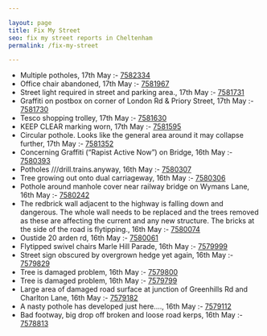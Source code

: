 ```yaml
---

layout: page
title: Fix My Street
seo: fix my street reports in Cheltenham
permalink: /fix-my-street

---
```


<!-- fix_marker starts -->

- Multiple potholes, 17th May :- [7582334](https://www.fixmystreet.com/report/7582334)
- Office chair abandoned, 17th May :- [7581967](https://www.fixmystreet.com/report/7581967)
- Street light required in street and parking area., 17th May :- [7581731](https://www.fixmystreet.com/report/7581731)
- Graffiti on postbox on corner of London Rd & Priory Street, 17th May :- [7581730](https://www.fixmystreet.com/report/7581730)
- Tesco shopping trolley, 17th May :- [7581630](https://www.fixmystreet.com/report/7581630)
- KEEP CLEAR marking worn, 17th May :- [7581595](https://www.fixmystreet.com/report/7581595)
- Circular pothole. Looks like the general area around it may collapse further, 17th May :- [7581352](https://www.fixmystreet.com/report/7581352)
- Concerning Graffiti (“Rapist Active Now”) on Bridge, 16th May :- [7580393](https://www.fixmystreet.com/report/7580393)
- Potholes ///drill.trains.anyway, 16th May :- [7580307](https://www.fixmystreet.com/report/7580307)
- Tree growing out onto dual carriageway, 16th May :- [7580306](https://www.fixmystreet.com/report/7580306)
- Pothole around manhole cover near railway bridge on Wymans Lane, 16th May :- [7580242](https://www.fixmystreet.com/report/7580242)
- The redbrick wall adjacent to the highway is falling down and dangerous. The whole wall needs to be replaced and the trees removed as these are affecting the current and any new structure. The bricks at the side of the road is flytipping., 16th May :- [7580074](https://www.fixmystreet.com/report/7580074)
- Oustide 20 arden rd, 16th May :- [7580061](https://www.fixmystreet.com/report/7580061)
- Flytipped swivel chairs Marle Hill Parade, 16th May :- [7579999](https://www.fixmystreet.com/report/7579999)
- Street sign obscured by overgrown hedge yet again, 16th May :- [7579829](https://www.fixmystreet.com/report/7579829)
- Tree is damaged problem, 16th May :- [7579800](https://www.fixmystreet.com/report/7579800)
- Tree is damaged problem, 16th May :- [7579799](https://www.fixmystreet.com/report/7579799)
- Large area of damaged road surface at junction of Greenhills Rd and Charlton Lane, 16th May :- [7579182](https://www.fixmystreet.com/report/7579182)
- A nasty pothole has developed just here...., 16th May :- [7579112](https://www.fixmystreet.com/report/7579112)
- Bad footway, big drop off broken and loose road kerps, 16th May :- [7578813](https://www.fixmystreet.com/report/7578813)

<!-- fix_marker ends -->